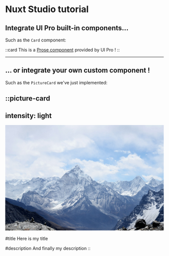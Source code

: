 # Nuxt Studio tutorial

## Integrate UI Pro built-in components...

Such as the `Card` component:

::card
This is a [Prose component](https://ui.nuxt.com/pro/prose/callout) provided by UI Pro !
::

---

## ... or integrate your own custom component !

Such as the `PictureCard` we've just implemented:

::picture-card
---
intensity: light
---
![Alpes landscape](/Mountain.jpg)

#title
Here is my title

#description
And finally my description
::
